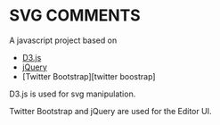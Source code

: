 # SVG COMMENTS

A javascript project based on 

* [D3.js][d3js]
* [jQuery][jquery]
* [Twitter Bootstrap][twitter boostrap]


D3.js is used for svg manipulation. 

Twitter Bootstrap and jQuery are used for the Editor UI.


[d3js]: https://github.com/jquery/jquery
[jquery]: https://github.com/mbostock/d3
[twitter bootstrap]: https://github.com/twitter/bootstrap